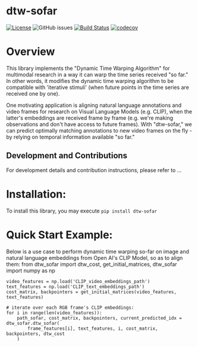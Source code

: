 # dtw-sofar

[![License](https://img.shields.io/github/license/egeozguroglu/dtw-sofar.svg)](https://github.com/egeozguroglu/dtw-sofar)
![GitHub issues](https://img.shields.io/github/issues/egeozguroglu/dtw-sofar) [![Build Status](https://github.com/egeozguroglu/dtw-sofar/workflows/Build%20Status/badge.svg?branch=main)](https://github.com/egeozguroglu/dtw-sofar/actions?query=workflow%3A%22Build+Status%22) [![codecov](https://codecov.io/gh/egeozguroglu/dtw-sofar/branch/main/graph/badge.svg)](https://codecov.io/gh/egeozguroglu/dtw-sofar)


# Overview

This library implements the "Dynamic Time Warping Algorithm" for multimodal research in a way it can warp the time series received "so far." In other words, it modifies the dynamic time warping algorithm to be compatible with 'iterative stimuli' (when future points in the time series are received one by one). 

One motivating application is aligning natural language annotations and video frames for research on Visual Language Models (e.g. CLIP), when the latter's embeddings are received frame by frame (e.g. we're making observations and don't have access to future frames). With "dtw-sofar," we can predict optimally matching annotations to new video frames on the fly - by relying on temporal information available "so far."

## Development and Contributions
For development details and contribution instructions, please refer to ...

# Installation: 
To install this library, you may execute `pip install dtw-sofar`

# Quick Start Example:
Below is a use case to perform dynamic time warping so-far on image and natural language embeddings from Open AI's CLIP Model, so as to align them:
    from dtw_sofar import dtw_cost, get_initial_matrices, dtw_sofar
    import numpy as np

    video_features = np.load('CLIP_video_embeddings_path')
    text_features = np.load('CLIP_text_embeddings_path')
    cost_matrix, backpointers = get_initial_matrices(video_features, text_features) 

    # iterate over each RGB frame's CLIP embeddings:
    for i in range(len(video_features)):
        path_sofar, cost_matrix, backpointers, current_predicted_idx = dtw_sofar.dtw_sofar(
            frame_features[i], text_features, i, cost_matrix, backpointers, dtw_cost
        )

